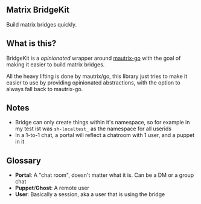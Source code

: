 ## Matrix BridgeKit

Build matrix bridges quickly.

## What is this?

BridgeKit is a _opinionated_ wrapper around [mautrix-go](https://github.com/mautrix/go) with the goal of making it easier to build matrix bridges.

All the heavy lifting is done by mautrix/go, this library just tries to make it easier to use by providing opinionated abstractions, with the option to always fall back to mautrix-go.

## Notes

- Bridge can only create things within it's namespace, so for example in my test ist was `sh-localtest_` as the namespace for all userids
- In a 1-to-1 chat, a portal will reflect a chatroom with 1 user, and a puppet in it 


## Glossary 

- **Portal**: A "chat room", doesn't matter what it is. Can be a DM or a group chat
- **Puppet**/**Ghost**: A remote user
- **User**: Basically a session, aka a user that is using the bridge 